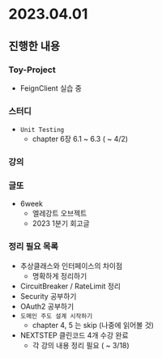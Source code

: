 # 2023.04.01

## 진행한 내용

### Toy-Project

- FeignClient 실습 중

### 스터디

- `Unit Testing`
	- chapter 6장 6.1 ~ 6.3 ( ~ 4/2)

### 강의



### 글또

- 6week
	- 엘레강트 오브젝트
	- 2023 1분기 회고글

### 정리 필요 목록

- 추상클래스와 인터페이스의 차이점
	- 명확하게 정리하기
- CircuitBreaker / RateLimit 정리
- Security 공부하기
- OAuth2 공부하기
- `도메인 주도 설계 시작하기`
	- chapter 4, 5 는 skip (나중에 읽어볼 것)
- NEXTSTEP 클린코드 4개 수강 완료
	- 각 강의 내용 정리 필요 ( ~ 3/18)
